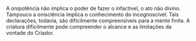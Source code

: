 ﻿A onipotência não implica o poder de fazer o infactível, o ato não divino. Tampouco a onisciência implica o conhecimento do incognoscível. Tais declarações, todavia, são dificilmente compreensíveis para a mente finita. A criatura dificilmente pode compreender o alcance e as limitações da vontade do Criador.